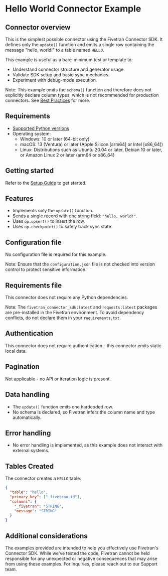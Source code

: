 # Hello World Connector Example

## Connector overview
This is the simplest possible connector using the Fivetran Connector SDK. It defines only the `update()` function and emits a single row containing the message "hello, world!" to a table named `HELLO`.

This example is useful as a bare-minimum test or template to:
- Understand connector structure and generator usage.
- Validate SDK setup and basic sync mechanics.
- Experiment with debug-mode execution.

Note: This example omits the `schema()` function and therefore does not explicitly declare column types, which is not recommended for production connectors. See [Best Practices](https://fivetran.com/docs/connector-sdk/best-practices#declaringprimarykeys) for more.


## Requirements
- [Supported Python versions](https://github.com/fivetran/fivetran_connector_sdk/blob/main/README.md#requirements)   
- Operating system:
  - Windows: 10 or later (64-bit only)
  - macOS: 13 (Ventura) or later (Apple Silicon [arm64] or Intel [x86_64])
  - Linux: Distributions such as Ubuntu 20.04 or later, Debian 10 or later, or Amazon Linux 2 or later (arm64 or x86_64)


## Getting started
Refer to the [Setup Guide](https://fivetran.com/docs/connectors/connector-sdk/setup-guide) to get started.


## Features
- Implements only the `update()` function.
- Sends a single record with one string field: `"hello, world!"`.
- Uses `op.upsert()` to insert the row.
- Uses `op.checkpoint()` to safely track sync state.


## Configuration file
No configuration file is required for this example.

Note: Ensure that the `configuration.json` file is not checked into version control to protect sensitive information.


## Requirements file
This connector does not require any Python dependencies.

Note: The `fivetran_connector_sdk:latest` and `requests:latest` packages are pre-installed in the Fivetran environment. To avoid dependency conflicts, do not declare them in your `requirements.txt`.


## Authentication
This connector does not require authentication - this connector emits static local data.


## Pagination
Not applicable - no API or iteration logic is present.


## Data handling
- The `update()` function emits one hardcoded row.
- No schema is declared, so Fivetran infers the column name and type automatically.


## Error handling
- No error handling is implemented, as this example does not interact with external systems.


## Tables Created
The connector creates a `HELLO` table:

```json
{
  "table": "hello",
  "primary_key": ["_fivetran_id"],
  "columns": {
    "_fivetran": "STRING",
    "message": "STRING"
  }
}
```


## Additional considerations
The examples provided are intended to help you effectively use Fivetran's Connector SDK. While we've tested the code, Fivetran cannot be held responsible for any unexpected or negative consequences that may arise from using these examples. For inquiries, please reach out to our Support team.